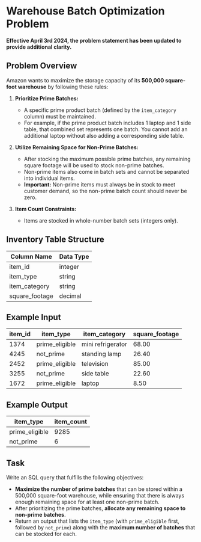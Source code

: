# Warehouse Batch Optimization Problem

**Effective April 3rd 2024, the problem statement has been updated to provide additional clarity.**

## Problem Overview

Amazon wants to maximize the storage capacity of its **500,000 square-foot warehouse** by following these rules:

1. **Prioritize Prime Batches:**
   - A specific prime product batch (defined by the `item_category` column) must be maintained.
   - For example, if the prime product batch includes 1 laptop and 1 side table, that combined set represents one batch. You cannot add an additional laptop without also adding a corresponding side table.

2. **Utilize Remaining Space for Non-Prime Batches:**
   - After stocking the maximum possible prime batches, any remaining square footage will be used to stock non-prime batches.
   - Non-prime items also come in batch sets and cannot be separated into individual items.
   - **Important:** Non-prime items must always be in stock to meet customer demand, so the non-prime batch count should never be zero.

3. **Item Count Constraints:**
   - Items are stocked in whole-number batch sets (integers only).

## Inventory Table Structure

| Column Name    | Data Type |
|----------------|-----------|
| item_id        | integer   |
| item_type      | string    |
| item_category  | string    |
| square_footage | decimal   |

## Example Input

| item_id | item_type      | item_category     | square_footage |
|---------|----------------|-------------------|----------------|
| 1374    | prime_eligible | mini refrigerator | 68.00          |
| 4245    | not_prime      | standing lamp     | 26.40          |
| 2452    | prime_eligible | television        | 85.00          |
| 3255    | not_prime      | side table        | 22.60          |
| 1672    | prime_eligible | laptop            | 8.50           |

## Example Output

| item_type      | item_count |
|----------------|------------|
| prime_eligible | 9285       |
| not_prime      | 6          |

## Task

Write an SQL query that fulfills the following objectives:

- **Maximize the number of prime batches** that can be stored within a 500,000 square-foot warehouse, while ensuring that there is always enough remaining space for at least one non-prime batch.
- After prioritizing the prime batches, **allocate any remaining space to non-prime batches**.
- Return an output that lists the `item_type` (with `prime_eligible` first, followed by `not_prime`) along with the **maximum number of batches** that can be stocked for each.

